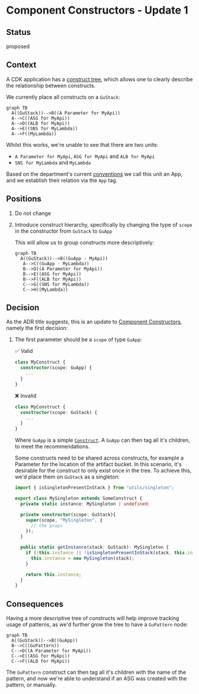 # Component Constructors - Update 1

## Status

<!--- What is the status, such as proposed, accepted, rejected, deprecated, superseded, etc.? -->

proposed

## Context

<!--- What is the issue that we're seeing that is motivating this decision or change? -->

A CDK application has a [construct tree](https://docs.aws.amazon.com/cdk/v2/guide/constructs.html#constructs_tree),
which allows one to clearly describe the relationship between constructs.

We currently place all constructs on a `GuStack`:

```mermaid
graph TB
  A((GuStack))-->B((A Parameter for MyApi))
  A-->C((ASG for MyApi))
  A-->D((ALB for MyApi))
  A-->E((SNS for MyLambda))
  A-->F((MyLambda))
```

Whilst this works, we're unable to see that there are two units:
  - `A Parameter for MyApi`, `ASG for MyApi` and `ALB for MyApi`
  - `SNS for MyLambda` and `MyLambda`

Based on the department's current [conventions](https://github.com/guardian/recommendations/blob/main/AWS.md) we call this unit an App,
and we establish their relation via the `App` tag.

## Positions

<!--- What are the differing positions or proposals on this issue? -->

1. Do not change

2. Introduce construct hierarchy, specifically by changing the type of `scope` in the constructor from `GuStack` to `GuApp`

   This will allow us to group constructs more descriptively:

   ```mermaid
   graph TB
     A((GuStack))-->B((GuApp - MyApi))
      A-->C((GuApp - MyLambda))
      B-->D((A Parameter for MyApi))
      B-->E((ASG for MyApi))
      B-->F((ALB for MyApi))
      C-->G((SNS for MyLambda))
      C-->H((MyLambda))
   ```

## Decision

<!-- What is the change that we're proposing and/or doing? -->

As the ADR title suggests, this is an update to [Component Constructors](002-component-constuctors.md), namely the first decision:

1. The first parameter should be a `scope` of type `GuApp`:

   :white_check_mark: Valid

   ```ts
   class MyConstruct {
     constructor(scope: GuApp) {
       ...
     }
   }
   ```

   :x: Invalid

   ```ts
   class MyConstruct {
     constructor(scope: GuStack) {
       ...
     }
   }
   ```

   Where `GuApp` is a simple [`Construct`](https://docs.aws.amazon.com/cdk/v2/guide/constructs.html). A `GuApp` can then tag all it's children, to meet the recommendations.

   Some constructs need to be shared across constructs, for example a Parameter for the location of the artifact bucket.
   In this scenario, it's desirable for the construct to only exist once in the tree. To achieve this, we'd place them on `GuStack` as a singleton:

   ```ts
   import { isSingletonPresentInStack } from "utils/singleton";

   export class MySingleton extends SomeConstruct {
     private static instance: MySingleton | undefined;

     private constructor(scope: GuStack){
       super(scope, "MySingleton", {
         // the props
       });
     }

     public static getInstance(stack: GuStack): MySingleton {
       if (!this.instance || !isSingletonPresentInStack(stack, this.instance)) {
         this.instance = new MySingleton(stack);
       }

       return this.instance;
     }
   }
   ```

## Consequences

<!-- What becomes easier or more difficult to do because of this change? -->

Having a more descriptive tree of constructs will help improve tracking usage of patterns, as we'd further grow the tree to have a `GuPattern` node:

```mermaid
graph TB
  A((GuStack))-->B((GuApp))
  B-->C((GuPattern))
  C-->D((A Parameter for MyApi))
  C-->E((ASG for MyApi))
  C-->F((ALB for MyApi))
```

The `GuPattern` construct can then tag all it's children with the name of the pattern, and now we're able to understand if an ASG was created with the pattern, or manually.
